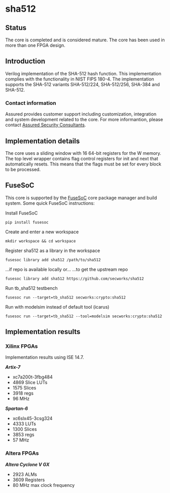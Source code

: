 sha512
======
## Status ##
The core is completed and is considered mature. The core has been used
in more than one FPGA design.

## Introduction
Verilog implementation of the SHA-512 hash function. This implementation
complies with the functionality in NIST FIPS 180-4. The implementation
supports the SHA-512 variants SHA-512/224, SHA-512/256, SHA-384 and
SHA-512.

### Contact information ##

Assured provides customer support including customization, integration
and system development related to the core. For more informantion,
please contact [Assured Security
Consultants](https://www.assured.se/contact).


## Implementation details ##
The core uses a sliding window with 16 64-bit registers for the W
memory. The top level wrapper contains flag control registers for init
and next that automatically resets. This means that the flags must be
set for every block to be processed.

## FuseSoC
This core is supported by the
[FuseSoC](https://github.com/olofk/fusesoc) core package manager and
build system. Some quick  FuseSoC instructions:

Install FuseSoC
~~~
pip install fusesoc
~~~

Create and enter a new workspace
~~~
mkdir workspace && cd workspace
~~~

Register sha512 as a library in the workspace
~~~
fusesoc library add sha512 /path/to/sha512
~~~
...if repo is available locally or...
...to get the upstream repo
~~~
fusesoc library add sha512 https://github.com/secworks/sha512
~~~

Run tb_sha512 testbench
~~~
fusesoc run --target=tb_sha512 secworks:crypto:sha512
~~~

Run with modelsim instead of default tool (icarus)
~~~
fusesoc run --target=tb_sha512 --tool=modelsim secworks:crypto:sha512
~~~

## Implementation results

### Xilinx FPGAs ###
Implementation results using ISE 14.7.

***Artix-7***
- xc7a200t-3fbg484
- 4869 Slice LUTs
- 1575 Slices
- 3918 regs
- 96 MHz


***Spartan-6***
- xc6slx45-3csg324
- 4333 LUTs
- 1300 Slices
- 3853 regs
- 57 MHz


### Altera FPGAs ###

***Altera Cyclone V GX***
- 2923 ALMs
- 3609 Registers
- 80 MHz max clock frequency
